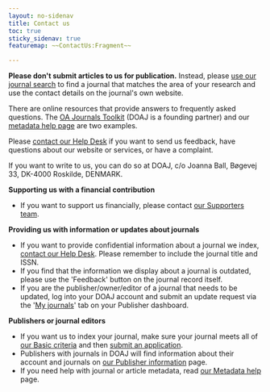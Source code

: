 ```yaml
---
layout: no-sidenav
title: Contact us
toc: true
sticky_sidenav: true
featuremap: ~~ContactUs:Fragment~~

---
```


**Please don't submit articles to us for publication.** Instead, please [use our journal search](/search/journals) to find a journal that matches the area of your research and use the contact details on the journal's own website.

There are online resources that provide answers to frequently asked questions. The [OA Journals Toolkit](https://www.oajournals-toolkit.org/) (DOAJ is a founding partner) and our [metadata help page](/docs/faq/) are two examples.

Please [contact our Help Desk](mailto:helpdesk@doaj.org) if you want to send us feedback, have questions about our website or services, or have a complaint.

If you want to write to us, you can do so at DOAJ, c/o Joanna Ball, Bøgevej 33, DK-4000 Roskilde, DENMARK.

**Supporting us with a financial contribution**

- If you want to support us financially, please contact [our Supporters team](mailto:supporters@doaj.org).

**Providing us with information or updates about journals**

- If you want to provide confidential information about a journal we index, [contact our Help Desk](mailto:helpdesk@doaj.org). Please remember to include the journal title and ISSN.
- If you find that the information we display about a journal is outdated, please use the 'Feedback' button on the journal record itself.
- If you are the publisher/owner/editor of a journal that needs to be updated, log into your DOAJ account and submit an update request via the '[My journals](/publisher/journal)' tab on your Publisher dashboard. 

**Publishers or journal editors**

- If you want us to index your journal, make sure your journal meets all of [our Basic criteria](/apply/guide/#basic-criteria-for-inclusion) and then [submit an application](/apply/).
- Publishers with journals in DOAJ will find information about their account and journals on [our Publisher information](/apply/publisher-responsibilities/) page.
- If you need help with journal or article metadata, read [our Metadata help](/docs/faq/) page.
